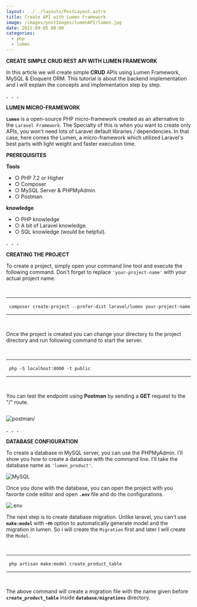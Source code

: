 ```yaml
---
layout: ../../layouts/PostLayout.astro
title: Create API with Lumen Framework
image: /images/postImages/lumenAPI/lumen.jpg
date: 2022-09-05 00:00
categories:
  - php
  - lumen
---
```


**CREATE SIMPLE CRUD REST API WITH LUMEN FRAMEWORK**

In this article we will create simple **CRUD** APIs using Lumen Framework, MySQL & Eloquent ORM. This tutorial is about the backend implementation and I will explain the concepts and implementation step by step.

**. &nbsp;** **. &nbsp; .**

**LUMEN MICRO-FRAMEWORK**

**`Lumen`** is a open-source PHP micro-framework created as an alternative to the `Laravel Framework`. The Specialty of this is when you want to create only APIs, you won't need lots of Laravel default libraries / dependencies. In that case, here comes the Lumen, a micro-framework which utilized Laravel's best parts with light weight and faster execution time.

**PREREQUISITES**

**Tools**

- ○ PHP 7.2 or Higher
- ○ Composer
- ○ MySQL Server & PHPMyAdmin
- ○ Postman

**knowledge**

- ○ PHP knowledge
- ○ A bit of Laravel knowledge.
- ○ SQL knowledge (would be helpful).

**. &nbsp;** **. &nbsp; .**

**CREATING THE PROJECT**

To create a project, simply open your command line tool and execute the following command. Don't forget to replace `'your-project-name'` with your actual project name.

<pre>

</pre>

---

&nbsp; `composer create-project --prefer-dist laravel/lumen your-project-name`

---

<pre>

</pre>

Once the project is created you can change your directory to the project directory and run following command to start the server.

<pre>

</pre>

---

&nbsp; `php -S localhost:8000 -t public`

---

<pre>

</pre>

You can test the endpoint using **Postman** by sending a **GET** request to the "/" route.

<pre>
</pre>

![postman/](/images/postImages/lumenAPI/1.png)

**. &nbsp;** **. &nbsp; .**

**DATABASE CONFIGURATION**

To create a database in MySQL server, you can use the PHPMyAdmin. I'll show you how to create a database with the command line.
I'll take the database name as `'lumen_product'`.

![MySQL](/images/postImages/lumenAPI/2.png)

Once you done with the database, you can open the project with you favorite code editor and open **`.env`** file and do the configurations.

![.env](/images/postImages/lumenAPI/3.png)

The next step is to create database migration. Unlike laravel, you can't use **`make:model`** with **-m** option to automatically generate model and the migration in lumen. So i will create the `Migration` first and later I will create the `Model`.

<pre>

</pre>

---

&nbsp; `php artisan make:model create_product_table`

---

<pre>

</pre>

The above command will create a migration file with the name given before **`create_product_table`** inside **`database/migrations`** directory.